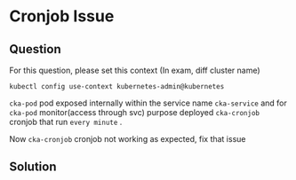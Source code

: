 # Cronjob Issue

## Question

For this question, please set this context (In exam, diff cluster name)

```kubectl config use-context kubernetes-admin@kubernetes```

```cka-pod``` pod exposed internally within the service name ```cka-service``` and for ```cka-pod``` monitor(access through svc) purpose deployed ```cka-cronjob``` cronjob that run ```every minute``` .

Now ```cka-cronjob``` cronjob not working as expected, fix that issue

## Solution


